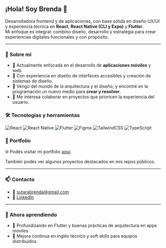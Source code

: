 <h2 >¡Hola! Soy Brenda 👋</h2>

<p>
Desarrolladora frontend y de aplicaciones, con base sólida en diseño UX/UI y experiencia técnica en <strong>React</strong>, <strong>React Native (CLI y Expo)</strong> y <strong>Flutter</strong>. <br />
Mi enfoque es integral: combino diseño, desarrollo y estrategia para crear experiencias digitales funcionales y con propósito.
</p>

---

### 🧠 Sobre mí

- 🚀 Actualmente enfocada en el desarrollo de **aplicaciones móviles** y web.
- 🎨 Con experiencia en diseño de interfaces accesibles y creación de sistemas de diseño.
- 🔁 Vengo del mundo de la arquitectura y el diseño, y encontré en la programación un nuevo medio para **crear y resolver**.
- 🤝 Me interesa colaborar en proyectos que prioricen la experiencia del usuario.



### 🛠 Tecnologías y herramientas

![React](https://img.shields.io/badge/-React-20232A?style=flat&logo=react)
![React Native](https://img.shields.io/badge/-React%20Native-61DAFB?style=flat&logo=react)
![Flutter](https://img.shields.io/badge/-Flutter-02569B?style=flat&logo=flutter)
![Figma](https://img.shields.io/badge/-Figma-F24E1E?style=flat&logo=figma)
![TailwindCSS](https://img.shields.io/badge/-TailwindCSS-38B2AC?style=flat&logo=tailwind-css)
![TypeScript](https://img.shields.io/badge/-TypeScript-007ACC?style=flat&logo=typescript)



### 📁 Portfolio

🌐 Podés visitar mi portfolio [aqui](https://brendasutara.com/).

También podés ver algunos proyectos destacados en mis repos públicos.

---

### 📫 Contacto

- 💌 sutarabrenda@gmail.com  
- 💼 [LinkedIn](https://www.linkedin.com/in/brendasutara/) 

---

### 🌱 Ahora aprendiendo

- 🧪 Profundizando en Flutter y buenas prácticas de arquitectura en apps móviles
- 🧠 Mejora continua en inglés técnico y soft skills para equipos distribuidos

